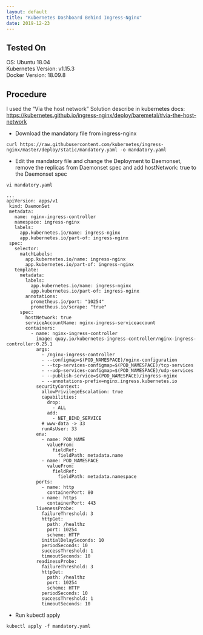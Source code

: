 ```yaml
---
layout: default
title: "Kubernetes Dashboard Behind Ingress-Nginx"
date: 2019-12-23
---
```


## Tested On
OS: Ubuntu 18.04  
Kubernetes Version: v1.15.3  
Docker Version: 18.09.8  

## Procedure
I used the “Via the host network” Solution describe in kubernetes docs: <https://kubernetes.github.io/ingress-nginx/deploy/baremetal/#via-the-host-network>

* Download the mandatory file from ingress-nginx

```
curl https://raw.githubusercontent.com/kubernetes/ingress-nginx/master/deploy/static/mandatory.yaml -o mandatory.yaml
```

* Edit the mandatory file and change the Deployment to Daemonset, remove the replicas from Daemonset spec and add hostNetwork: true to the Daemonset spec

```
vi mandatory.yaml
```

```
...
apiVersion: apps/v1
 kind: DaemonSet
 metadata:
   name: nginx-ingress-controller
   namespace: ingress-nginx
   labels:
     app.kubernetes.io/name: ingress-nginx
     app.kubernetes.io/part-of: ingress-nginx
 spec:
   selector:
     matchLabels:
       app.kubernetes.io/name: ingress-nginx
       app.kubernetes.io/part-of: ingress-nginx
   template:
     metadata:
       labels:
         app.kubernetes.io/name: ingress-nginx
         app.kubernetes.io/part-of: ingress-nginx
       annotations:
         prometheus.io/port: "10254"
         prometheus.io/scrape: "true"
     spec:
       hostNetwork: true
       serviceAccountName: nginx-ingress-serviceaccount
       containers:
         - name: nginx-ingress-controller
           image: quay.io/kubernetes-ingress-controller/nginx-ingress-controller:0.25.1
           args:
             - /nginx-ingress-controller
             - --configmap=$(POD_NAMESPACE)/nginx-configuration
             - --tcp-services-configmap=$(POD_NAMESPACE)/tcp-services
             - --udp-services-configmap=$(POD_NAMESPACE)/udp-services
             - --publish-service=$(POD_NAMESPACE)/ingress-nginx
             - --annotations-prefix=nginx.ingress.kubernetes.io
           securityContext:
             allowPrivilegeEscalation: true
             capabilities:
               drop:
                 - ALL
               add:
                 - NET_BIND_SERVICE
             # www-data -> 33
             runAsUser: 33
           env:
             - name: POD_NAME
               valueFrom:
                 fieldRef:
                   fieldPath: metadata.name
             - name: POD_NAMESPACE
               valueFrom:
                 fieldRef:
                   fieldPath: metadata.namespace
           ports:
             - name: http
               containerPort: 80
             - name: https
               containerPort: 443
           livenessProbe:
             failureThreshold: 3
             httpGet:
               path: /healthz
               port: 10254
               scheme: HTTP
             initialDelaySeconds: 10
             periodSeconds: 10
             successThreshold: 1
             timeoutSeconds: 10
           readinessProbe:
             failureThreshold: 3
             httpGet:
               path: /healthz
               port: 10254
               scheme: HTTP
             periodSeconds: 10
             successThreshold: 1
             timeoutSeconds: 10
```

* Run kubectl apply

```
kubectl apply -f mandatory.yaml
```
